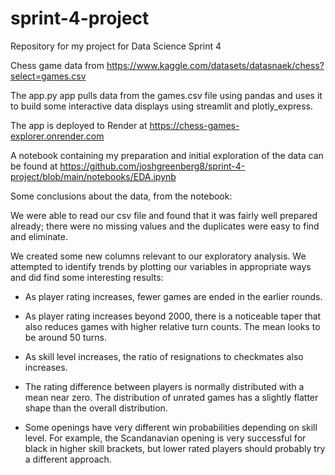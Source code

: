 # sprint-4-project
Repository for my project for Data Science Sprint 4

Chess game data from https://www.kaggle.com/datasets/datasnaek/chess?select=games.csv

The app.py app pulls data from the games.csv file using pandas and uses it to build 
some interactive data displays using streamlit and plotly_express.

The app is deployed to Render at https://chess-games-explorer.onrender.com

A notebook containing my preparation and initial exploration of the data can be found at https://github.com/joshgreenberg8/sprint-4-project/blob/main/notebooks/EDA.ipynb

Some conclusions about the data, from the notebook:

We were able to read our csv file and found that it was fairly well prepared already; there were no missing values and the duplicates were easy to find and eliminate.

We created some new columns relevant to our exploratory analysis. We attempted to identify trends by plotting our variables in appropriate ways and did find some interesting results:

* As player rating increases, fewer games are ended in the earlier rounds. 

* As player rating increases beyond 2000, there is a noticeable taper that also reduces games with higher relative turn counts. The mean looks to be around 50 turns.

* As skill level increases, the ratio of resignations to checkmates also increases.

* The rating difference between players is normally distributed with a mean near zero. The distribution of unrated games has a slightly flatter shape than the overall distribution.

* Some openings have very different win probabilities depending on skill level. For example, the Scandanavian opening is very successful for black in higher skill brackets, but lower rated players should probably try a different approach.
